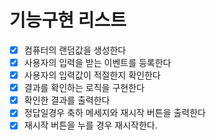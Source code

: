 # 기능구현 리스트

- [x] 컴퓨터의 랜덤값을 생성한다
- [x] 사용자의 입력을 받는 이벤트를 등록한다
- [x] 사용자의 입력값이 적절한지 확인한다
- [x] 결과를 확인하는 로직을 구현한다
- [x] 확인한 결과를 출력한다
- [x] 정답일경우 축하 메세지와 재시작 버튼을 출력한다
- [x] 재시작 버튼을 누를 경우 재시작한다.